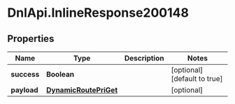 # DnlApi.InlineResponse200148

## Properties
Name | Type | Description | Notes
------------ | ------------- | ------------- | -------------
**success** | **Boolean** |  | [optional] [default to true]
**payload** | [**DynamicRoutePriGet**](DynamicRoutePriGet.md) |  | [optional] 


